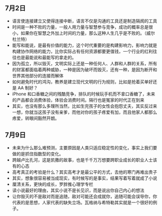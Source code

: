 ## 7月2日
* 语言使连接建立又使得连接中断，语言不仅是沟通的工具还是制造隔阂的工具
* 时间是一种不败的力量，一般人用力量与智慧参与竞争，成功的概率总是很小，如果你在智慧之外加上时间的力量，那么这种人生几乎是不败的。（威尔杜兰特）
* 能写和能说，是最有价值的能力，这个时代重要的是构建影响力，影响力就是构建协作网络的能力，比你实际占有任何资源都要更值钱，一个行业的红利往往也是最能说和最能写的拿走的。
* 因为孤立，所以毁灭，文明实际上还是一种任何人、人群和人群的关系，所有的财富都面临着两种威胁，一种是因为破坏而毁灭，还有一种，是因为断开和世界其他部分的连接而解体
* 如何避免时代的鸿沟，教养是建立现代文明的行为规则，比如是抢着买单好还是 AA 制好？
* iPhone 和口香糖之间的残酷竞争，排队的时候玩手机而不拿口香糖了，未来的产品都会消费体验，体验会消费时间。隔行也是冤家的时代正在到来
* 其实，也没有那么多理所当然，比如生完孩子的女性会抱怨丈夫，其实反过来一想，你就当这孩子没有亲爹，而他对你的孩子疼爱有加，而且他家人都那么疼爱，转眼间豁然开朗。



## 7月9日
* 未来为什么那么难预测，主要原因是人类只适应稳定性的变化，事实上我们要做的是抓住指数型的变化。
* 跨越卢比孔河，这是凯撒的故事，也是千千万万想要跨职业成长的职业人士该有的心态
* 高考真正的考验是什么？其实高考才是最公平的方式，去他的寒门再难出贵子
* 其实，想象很容易被当成现实，有时候写的是事实，结果写着写着就成了小说
* 厘清关系，更快的成长，罗胖推心理学专栏
* 读小说最好的理由，其实小说不是长见识，而是说出你自己内心的想法
* 让你毁灭的不是敌对而是追随，敌对可能还会成就你，追随可能会误导你，你代表的是思想，人家代表的缺失立场。瓦格纳与希特勒其实就是一个很好的例子。